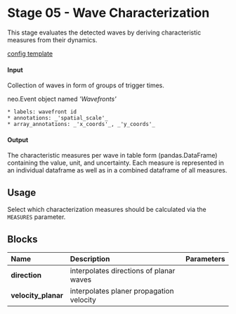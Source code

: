 # Stage 05 - Wave Characterization
This stage evaluates the detected waves by deriving characteristic measures from their dynamics.

[config template](configs/config_template.yaml)

#### Input
Collection of waves in form of groups of trigger times.
<!-- and/or ii) a vector field signal with identified critical points -->

<!-- i) -->
neo.Event object named _'Wavefronts'_

    * labels: wavefront id
    * annotations: _'spatial_scale'_
    * array_annotations: _'x_coords'_, _'y_coords'_

#### Output
The characteristic measures per wave in table form (pandas.DataFrame) containing the value, unit, and uncertainty. Each measure is represented in an individual dataframe as well as in a combined dataframe of all measures.

## Usage
Select which characterization measures should be calculated via the `MEASURES` parameter.

## Blocks
|Name | Description | Parameters |
|:----|:------------|:-----------|
|__direction__|interpolates directions of planar waves||
|__velocity_planar__|interpolates planer propagation velocity||
